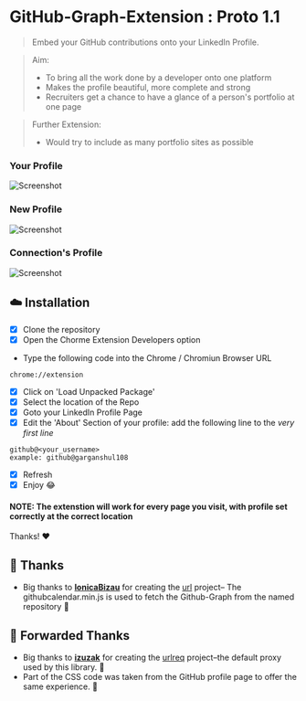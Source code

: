 <!-- Please do not edit this file. Edit the `blah` field in the `package.json` instead. If in doubt, open an issue. -->


# GitHub-Graph-Extension : Proto 1.1


> Embed your GitHub contributions onto your LinkedIn Profile.

> Aim:
>  - To bring all the work done by a developer onto one platform
>  - Makes the profile beautiful, more complete and strong
>  - Recruiters get a chance to have a glance of a person's portfolio at one page
>

> Further Extension:
> - Would try to include as many portfolio sites as possible
>

### Your Profile
![Screenshot](https://raw.github.com/garganshul108/GitHub-Graph-Extension/proto1.0/screenshots/AnshulGarg-LinkedIn-GitHubGraph.png)
### New Profile
![Screenshot](https://raw.github.com/garganshul108/GitHub-Graph-Extension/proto1.0/screenshots/ShubhamDhama-LinkedIn-GitHubGraph.png)
### Connection's Profile
![Screenshot](https://raw.github.com/garganshul108/GitHub-Graph-Extension/proto1.0/screenshots/AnirudhDagar-LinkedIn-GitHubGraph.png)


## :cloud: Installation

- [x] Clone the repository
- [x] Open the Chorme Extension Developers option
 - Type the following code into the Chrome / Chromiun Browser URL
```shell
chrome://extension
```
- [x] Click on 'Load Unpacked Package'
- [x] Select the location of the Repo
- [x] Goto your LinkedIn Profile Page
- [x] Edit the 'About' Section of your profile:
add the following line to the *very first line*
```shell
github@<your_username>
example: github@garganshul108
```
- [x] Refresh
- [x] Enjoy :joy:

#### NOTE: The extenstion will work for every page you visit, with profile set correctly at the correct location

Thanks! :heart:

## :cake: Thanks
  - Big thanks to [**IonicaBizau**](https://github.com/IonicaBizau) for creating the [url](https://github.com/IonicaBizau/github-calendar) project– The githubcalendar.min.js is used to fetch the Github-Graph from the named repository
 :cake:
## :cake: Forwarded Thanks
 - Big thanks to [**izuzak**](https://github.com/izuzak) for creating the [urlreq](https://github.com/izuzak/urlreq) project–the default proxy used by this library. :cake:
 - Part of the CSS code was taken from the GitHub profile page to offer the same experience. :art:




